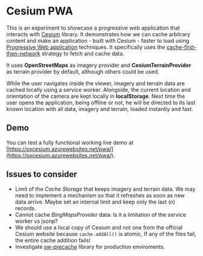 # Cesium PWA

This is an experiment to showcase a progressive web application that interacts with [Cesium](http://cesiumjs.org/) library. It demonstrates how we can cache arbitrary content and make an application - built with Cesium - faster to load using [Progressive Web application](https://developers.google.com/web/progressive-web-apps/) techniques. It specifically uses the [cache-first-then-network](https://jakearchibald.com/2014/offline-cookbook/#cache-network-race) strategy to fetch and cache data.

It uses **OpenStreetMaps** as imagery provider and **CesiumTerrainProvider** as terrain provider by default, although others could be used.

While the user navigates inside the viewer, imagery and terrain data are cached locally using a service worker. Alongside, the current location and orientation of the camera are kept locally in **localStorage**. Next time the user opens the application, being offline or not, he will be directed to its last known location with all data, imagery and terrain, loaded instantly and fast.

## Demo

You can test a fully functional working live demo at [https://pxcesium.azurewebsites.net/pwa/](https://pxcesium.azurewebsites.net/pwa/).

## Issues to consider

* Limit of the *Cache Storage* that keeps imagery and terrain data. We may need to implement a mechanism so that it refreshes as soon as new data arrive. Maybe set an internal
  limit and keep only the last (n) records.
* Cannot cache *BingMapsProvider* data. Is it a limitation of the service worker vs jsonp?
* We should use a local copy of Cesium and not one from the official Cesium website because `cache.addAll()` is atomic, If any of the files fail, the entire cache addition fails!
* Investigate [sw-precache](https://github.com/GoogleChrome/sw-precache) library for production enviroments.